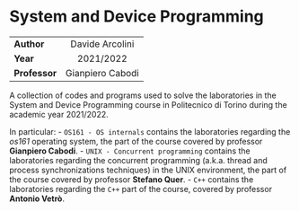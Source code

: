 # System and Device Programming

| | |
|:-|:-:|
|**Author**|Davide Arcolini|
|**Year**|2021/2022|
|**Professor**|Gianpiero Cabodi|

A collection of codes and programs used to solve the laboratories in the System and Device Programming course in Politecnico di Torino during the academic year 2021/2022.

In particular: 
    - `OS161 - OS internals` contains the laboratories regarding the *os161* operating system, the part of the course covered by professor **Gianpiero Cabodi**. 
    - `UNIX - Concurrent programming` contains the laboratories regarding the concurrent programming (a.k.a. thread and process synchronizations techniques) in the UNIX environment, the part of the course covered by professor **Stefano Quer**.
    - `C++` contains the laboratories regarding the `C++` part of the course, covered by professor **Antonio Vetrò**.
